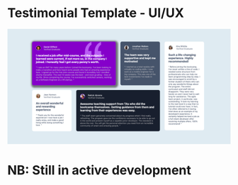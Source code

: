 # Testimonial Template - UI/UX

![Testimonial](images/Screen.png)

# NB: Still in active development
